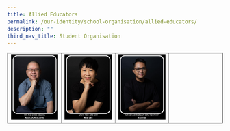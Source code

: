 ```yaml
---
title: Allied Educators
permalink: /our-identity/school-organisation/allied-educators/
description: ""
third_nav_title: Student Organisation
---
```

<table style="border-collapse: collapse; width: 100%;" border="1">
<tbody>
<tr>
<td style="width: 25%;"><img src="/images/ae1.jpg"></td>
<td style="width: 25%;"><img src="/images/ae2.jpg"></td>
<td style="width: 25%;"><img src="/images/ae3.jpg"></td>
<td style="width: 25%;">&nbsp;</td>
</tr>
</tbody>
</table>